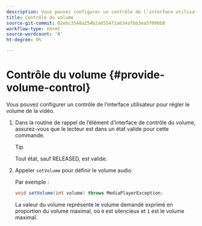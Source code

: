 ```yaml
---
description: Vous pouvez configurer un contrôle de l’interface utilisateur pour régler le volume de la vidéo.
title: Contrôle du volume
source-git-commit: 02ebc3548a254b2a6554f1ab34afbb3ea5f09bb8
workflow-type: tm+mt
source-wordcount: '0'
ht-degree: 0%

---
```


# Contrôle du volume {#provide-volume-control}

Vous pouvez configurer un contrôle de l’interface utilisateur pour régler le volume de la vidéo.

1. Dans la routine de rappel de l’élément d’interface de contrôle du volume, assurez-vous que le lecteur est dans un état valide pour cette commande.

   >[!TIP]
   >
   >Tout état, sauf RELEASED, est valide.

1. Appeler `setVolume` pour définir le volume audio.

   Par exemple :

   ```java
   void setVolume(int volume) throws MediaPlayerException;
   ```

   La valeur du volume représente le volume demandé exprimé en proportion du volume maximal, où `0` est silencieux et `1` est le volume maximal.
